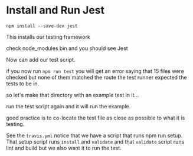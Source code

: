 # Install and Run Jest

`npm install --save-dev jest`

This installs our testing framework

check node_modules bin and you should see Jest

Now can add our test script.

if you now run `npm run test` you will get an error saying that 15 files were
checked but none of them matched the route the test runner expected the tests to
be in.

so let's make that directory with an example test in it...

run the test script again and it will run the example.

good practice is to co-locate the test file as close as possible to what it is
testing.

See the `travis.yml` notice that we have a script that runs npm run setup. That
setup script runs `install` and `validate` and that `validate` script runs lint
and build but we also want it to run the test.
